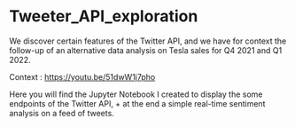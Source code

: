 # Tweeter_API_exploration
We discover certain features of the Twitter API, and we have for context the follow-up of an alternative data analysis on Tesla sales for Q4 2021 and Q1 2022.

Context : https://youtu.be/51dwW1j7pho  
  
Here you will find the Jupyter Notebook I created to display the some endpoints of the Twitter API, + at the end a simple real-time sentiment analysis on a feed of tweets.

